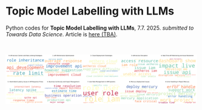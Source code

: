 # Topic Model Labelling with LLMs
Python codes for **Topic Model Labelling with LLMs**, 7.7. 2025. *submitted to Towards Data Science*. 
Article is [here (TBA)]().

</br>

<p float="left">

  <img src="FAST_10_wordcloud.png" width="1200" />
  </br>
</p>
